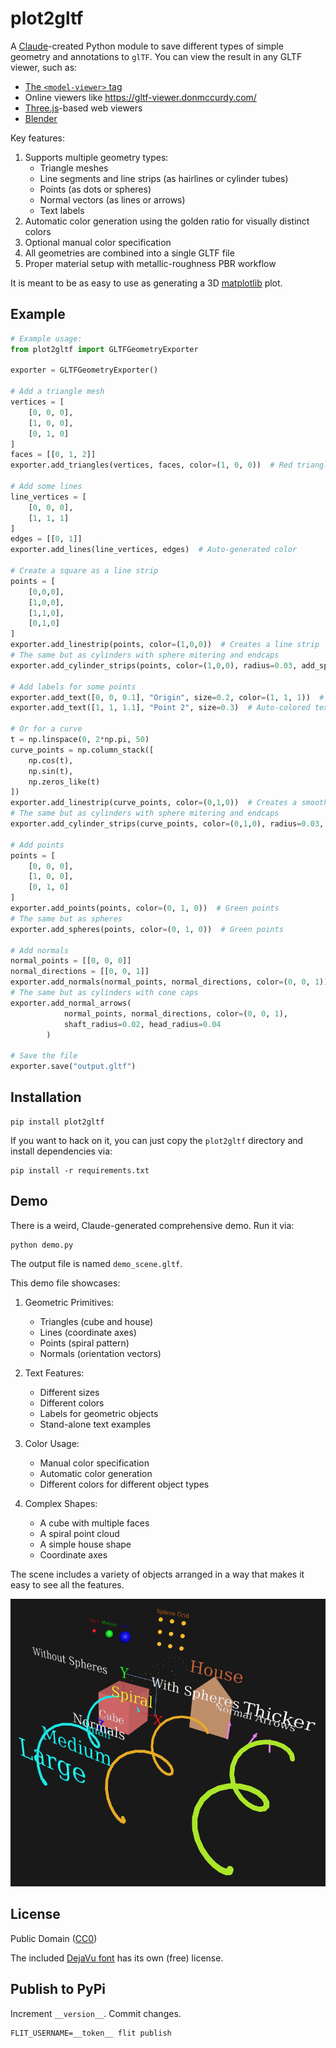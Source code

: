 # plot2gltf

A [Claude](https://claude.ai)-created Python module to save different types of simple geometry and annotations to `glTF`. You can view the result in any GLTF viewer, such as:

- [The `<model-viewer>` tag](<https://modelviewer.dev>)
- Online viewers like <https://gltf-viewer.donmccurdy.com/>
- [Three.js](https://threejs.org)-based web viewers
- [Blender](http://blender.org)

Key features:

1. Supports multiple geometry types:
    - Triangle meshes
    - Line segments and line strips (as hairlines or cylinder tubes)
    - Points (as dots or spheres)
    - Normal vectors (as lines or arrows)
    - Text labels
2. Automatic color generation using the golden ratio for visually distinct colors
3. Optional manual color specification
4. All geometries are combined into a single GLTF file
5. Proper material setup with metallic-roughness PBR workflow

It is meant to be as easy to use as generating a 3D [matplotlib](https://matplotlib.org) plot.

## Example

```python
# Example usage:
from plot2gltf import GLTFGeometryExporter

exporter = GLTFGeometryExporter()

# Add a triangle mesh
vertices = [
    [0, 0, 0],
    [1, 0, 0],
    [0, 1, 0]
]
faces = [[0, 1, 2]]
exporter.add_triangles(vertices, faces, color=(1, 0, 0))  # Red triangles

# Add some lines
line_vertices = [
    [0, 0, 0],
    [1, 1, 1]
]
edges = [[0, 1]]
exporter.add_lines(line_vertices, edges)  # Auto-generated color

# Create a square as a line strip
points = [
    [0,0,0],
    [1,0,0],
    [1,1,0],
    [0,1,0]
]
exporter.add_linestrip(points, color=(1,0,0))  # Creates a line strip
# The same but as cylinders with sphere mitering and endcaps
exporter.add_cylinder_strips(points, color=(1,0,0), radius=0.03, add_spheres=True)

# Add labels for some points
exporter.add_text([0, 0, 0.1], "Origin", size=0.2, color=(1, 1, 1))  # White text
exporter.add_text([1, 1, 1.1], "Point 2", size=0.3)  # Auto-colored text

# Or for a curve
t = np.linspace(0, 2*np.pi, 50)
curve_points = np.column_stack([
    np.cos(t),
    np.sin(t),
    np.zeros_like(t)
])
exporter.add_linestrip(curve_points, color=(0,1,0))  # Creates a smooth curve
# The same but as cylinders with sphere mitering and endcaps
exporter.add_cylinder_strips(curve_points, color=(0,1,0), radius=0.03, add_spheres=True)

# Add points
points = [
    [0, 0, 0],
    [1, 0, 0],
    [0, 1, 0]
]
exporter.add_points(points, color=(0, 1, 0))  # Green points
# The same but as spheres
exporter.add_spheres(points, color=(0, 1, 0))  # Green points

# Add normals
normal_points = [[0, 0, 0]]
normal_directions = [[0, 0, 1]]
exporter.add_normals(normal_points, normal_directions, color=(0, 0, 1))  # Blue normals
# The same but as cylinders with cone caps
exporter.add_normal_arrows(
            normal_points, normal_directions, color=(0, 0, 1),
            shaft_radius=0.02, head_radius=0.04
        )

# Save the file
exporter.save("output.gltf")
```

## Installation

```
pip install plot2gltf
```

If you want to hack on it, you can just copy the `plot2gltf` directory and install dependencies via:

```
pip install -r requirements.txt
```

## Demo

There is a weird, Claude-generated comprehensive demo. Run it via:

```
python demo.py
```

The output file is named `demo_scene.gltf`.

This demo file showcases:

1. Geometric Primitives:
   - Triangles (cube and house)
   - Lines (coordinate axes)
   - Points (spiral pattern)
   - Normals (orientation vectors)

2. Text Features:
   - Different sizes
   - Different colors
   - Labels for geometric objects
   - Stand-alone text examples

3. Color Usage:
   - Manual color specification
   - Automatic color generation
   - Different colors for different object types

4. Complex Shapes:
   - A cube with multiple faces
   - A spiral point cloud
   - A simple house shape
   - Coordinate axes

The scene includes a variety of objects arranged in a way that makes it easy to see all the features.

![All the things the demo file showcases](demo_scene.png "demo_scene.gltf")

## License

Public Domain ([CC0](https://creativecommons.org/public-domain/cc0/))

The included [DejaVu font](https://dejavu-fonts.github.io) has its own (free) license.

## Publish to PyPi

Increment `__version__`. Commit changes.

```
FLIT_USERNAME=__token__ flit publish
```
